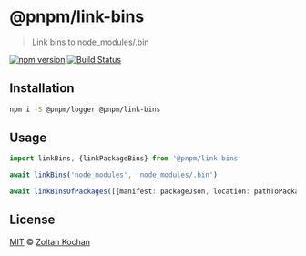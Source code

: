 # @pnpm/link-bins

> Link bins to node_modules/.bin

<!--@shields('npm', 'travis')-->
[![npm version](https://img.shields.io/npm/v/@pnpm/link-bins.svg)](https://www.npmjs.com/package/@pnpm/link-bins) [![Build Status](https://img.shields.io/travis/pnpm/link-bins/master.svg)](https://travis-ci.org/pnpm/link-bins)
<!--/@-->

## Installation

```sh
npm i -S @pnpm/logger @pnpm/link-bins
```

## Usage

```ts
import linkBins, {linkPackageBins} from '@pnpm/link-bins'

await linkBins('node_modules', 'node_modules/.bin')

await linkBinsOfPackages([{manifest: packageJson, location: pathToPackage}], 'node_modules/.bin')
```

## License

[MIT](./LICENSE) © [Zoltan Kochan](https://www.kochan.io/)
